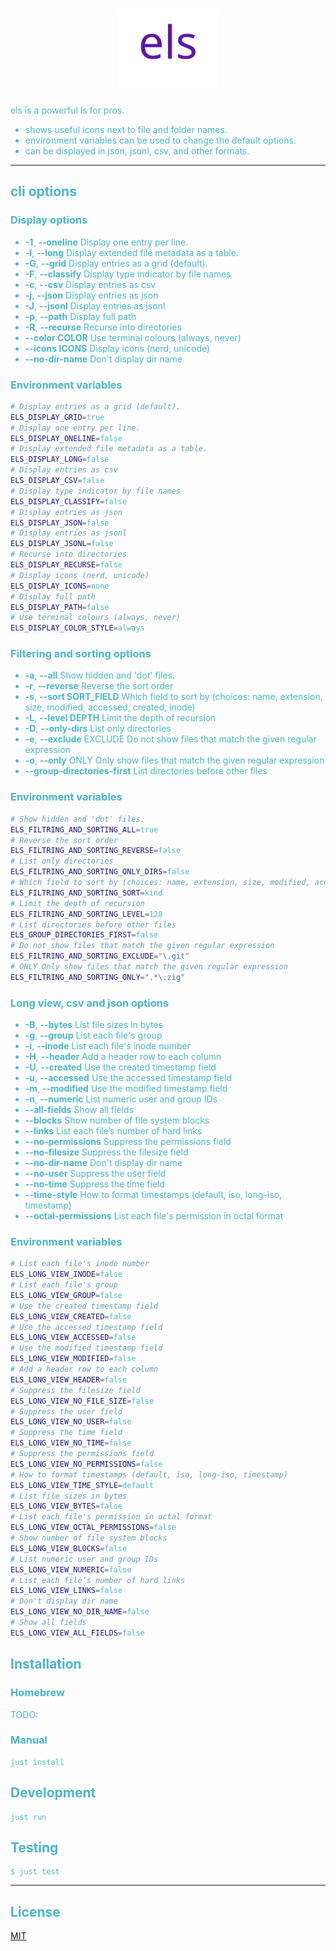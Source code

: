 <div align="center">

# <img height="128px" src="./assets/icon.svg"/>

<!--
[![MIT License](http://img.shields.io/badge/license-MIT-blue.svg?style=flat)](LICENSE)
[![tests](https://github.com/harehare/els/actions/workflows/tests.yml/badge.svg)](https://github.com/harehare/els/actions/workflows/tests.yml)
-->
</div>

<div style="color:#49B6C8">
els is a powerful ls for pros.

- shows useful icons next to file and folder names.
- environment variables can be used to change the default options.
- can be displayed in json, jsonl, csv, and other formats.

---

## cli options

### Display options

- **-1**, **--oneline** Display one entry per line.
- **-l**, **--long** Display extended file metadata as a table.
- **-G**, **--grid** Display entries as a grid (default).
- **-F**, **--classify** Display type indicator by file names
- **-c**, **--csv** Display entries as csv
- **-j**, **--json** Display entries as json
- **-J**, **--jsonl** Display entries as jsonl
- **-p**, **--path** Display full path
- **-R**, **--recurse** Recurse into directories
- **--color COLOR** Use terminal colours (always, never)
- **--icons ICONS** Display icons (nerd, unicode)
- **--no-dir-name** Don't display dir name

### Environment variables

```bash
# Display entries as a grid (default).
ELS_DISPLAY_GRID=true
# Display one entry per line.
ELS_DISPLAY_ONELINE=false
# Display extended file metadata as a table.
ELS_DISPLAY_LONG=false
# Display entries as csv
ELS_DISPLAY_CSV=false
# Display type indicator by file names
ELS_DISPLAY_CLASSIFY=false
# Display entries as json
ELS_DISPLAY_JSON=false
# Display entries as jsonl
ELS_DISPLAY_JSONL=false
# Recurse into directories
ELS_DISPLAY_RECURSE=false
# Display icons (nerd, unicode)
ELS_DISPLAY_ICONS=none
# Display full path
ELS_DISPLAY_PATH=false
# Use terminal colours (always, never)
ELS_DISPLAY_COLOR_STYLE=always
```

### Filtering and sorting options

- **-a**, **--all** Show hidden and 'dot' files.
- **-r**, **--reverse** Reverse the sort order
- **-s**, **--sort SORT_FIELD** Which field to sort by (choices: name, extension, size, modified, accessed, created, inode)
- **-L**, **--level DEPTH** Limit the depth of recursion
- **-D**, **--only-dirs** List only directories
- **-e**, **--exclude** EXCLUDE Do not show files that match the given regular expression
- **-o**, **--only** ONLY Only show files that match the given regular expression
- **--group-directories-first** List directories before other files

### Environment variables

```bash
# Show hidden and 'dot' files.
ELS_FILTRING_AND_SORTING_ALL=true
# Reverse the sort order
ELS_FILTRING_AND_SORTING_REVERSE=false
# List only directories
ELS_FILTRING_AND_SORTING_ONLY_DIRS=false
# Which field to sort by (choices: name, extension, size, modified, accessed, created, inode)
ELS_FILTRING_AND_SORTING_SORT=kind
# Limit the depth of recursion
ELS_FILTRING_AND_SORTING_LEVEL=128
# List directories before other files
ELS_GROUP_DIRECTORIES_FIRST=false
# Do not show files that match the given regular expression
ELS_FILTRING_AND_SORTING_EXCLUDE="\.git"
# ONLY Only show files that match the given regular expression
ELS_FILTRING_AND_SORTING_ONLY=".*\.zig"
```

### Long view, csv and json options

- **-B**, **--bytes** List file sizes in bytes
- **-g**, **--group** List each file's group
- **-i**, **--inode** List each file's inode number
- **-H**, **--header** Add a header row to each column
- **-U**, **--created** Use the created timestamp field
- **-u**, **--accessed** Use the accessed timestamp field
- **-m**, **--modified** Use the modified timestamp field
- **-n**, **--numeric** List numeric user and group IDs
- **--all-fields** Show all fields
- **--blocks** Show number of file system blocks
- **--links** List each file’s number of hard links
- **--no-permissions** Suppress the permissions field
- **--no-filesize** Suppress the filesize field
- **--no-dir-name** Don't display dir name
- **--no-user** Suppress the user field
- **--no-time** Suppress the time field
- **--time-style** How to format timestamps (default, iso, long-iso, timestamp)
- **--octal-permissions** List each file's permission in octal format

### Environment variables

```bash
# List each file's inode number
ELS_LONG_VIEW_INODE=false
# List each file's group
ELS_LONG_VIEW_GROUP=false
# Use the created timestamp field
ELS_LONG_VIEW_CREATED=false
# Use the accessed timestamp field
ELS_LONG_VIEW_ACCESSED=false
# Use the modified timestamp field
ELS_LONG_VIEW_MODIFIED=false
# Add a header row to each column
ELS_LONG_VIEW_HEADER=false
# Suppress the filesize field
ELS_LONG_VIEW_NO_FILE_SIZE=false
# Suppress the user field
ELS_LONG_VIEW_NO_USER=false
# Suppress the time field
ELS_LONG_VIEW_NO_TIME=false
# Suppress the permissions field
ELS_LONG_VIEW_NO_PERMISSIONS=false
# How to format timestamps (default, iso, long-iso, timestamp)
ELS_LONG_VIEW_TIME_STYLE=default
# List file sizes in bytes
ELS_LONG_VIEW_BYTES=false
# List each file's permission in octal format
ELS_LONG_VIEW_OCTAL_PERMISSIONS=false
# Show number of file system blocks
ELS_LONG_VIEW_BLOCKS=false
# List numeric user and group IDs
ELS_LONG_VIEW_NUMERIC=false
# List each file’s number of hard links
ELS_LONG_VIEW_LINKS=false
# Don't display dir name
ELS_LONG_VIEW_NO_DIR_NAME=false
# Show all fields
ELS_LONG_VIEW_ALL_FIELDS=false
```

## Installation

### Homebrew

TODO:

### Manual

```
just install
```

## Development

```
just run
```

## Testing

```
$ just test
```

<hr />

## License

[MIT](http://opensource.org/licenses/MIT)

</div>

